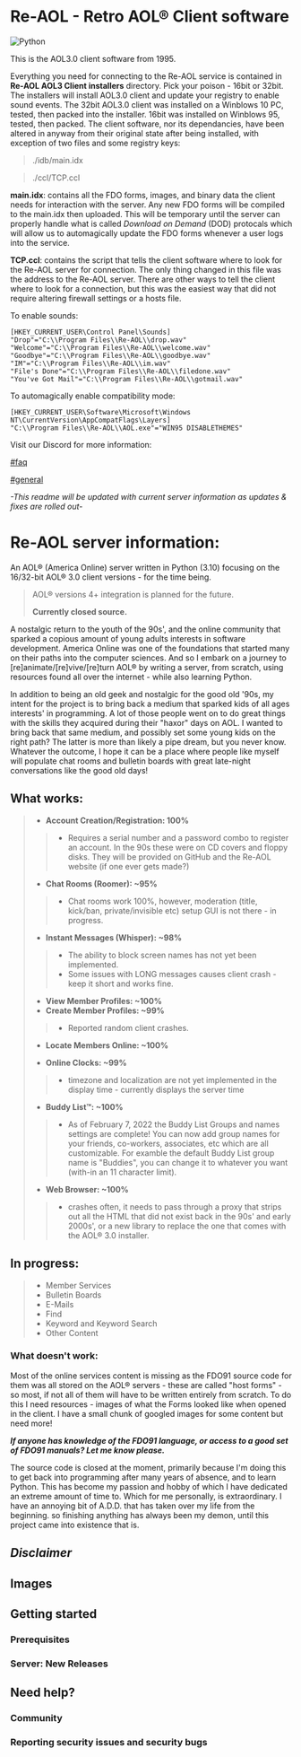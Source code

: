 # Re-AOL - Retro AOL® Client software
![Python](https://img.shields.io/badge/Python-3.10-green?style=flat-square&logo=appveyor)

This is the AOL3.0 client software from 1995.

Everything you need for connecting to the Re-AOL service is contained in **Re-AOL AOL3 Client installers** directory. Pick your poison - 16bit or 32bit. The installers will install AOL3.0 client and update your registry to enable sound events. The 32bit AOL3.0 client was installed on a Winblows 10 PC, tested, then packed into the installer. 16bit was installed on Winblows 95, tested, then packed. The client software, nor its dependancies, have been altered in anyway from their original state after being installed, with exception of two files and some registry keys:

>./idb/main.idx

>./ccl/TCP.ccl

**main.idx**: contains all the FDO forms, images, and binary data the client needs for interaction with the server. Any new FDO forms will be compiled to the main.idx then uploaded. This will be temporary until the server can properly handle what is called *Download on Demand* (DOD) protocals which will allow us to automagically update the FDO forms whenever a user logs into the service.

**TCP.ccl**: contains the script that tells the client software where to look for the Re-AOL server for connection. The only thing changed in this file was the address to the Re-AOL server. There are other ways to tell the client where to look for a connection, but this was the easiest way that did not require altering firewall settings or a hosts file.

To enable sounds:
```
[HKEY_CURRENT_USER\Control Panel\Sounds]
"Drop"="C:\\Program Files\\Re-AOL\\drop.wav"
"Welcome"="C:\\Program Files\\Re-AOL\\welcome.wav"
"Goodbye"="C:\\Program Files\\Re-AOL\\goodbye.wav"
"IM"="C:\\Program Files\\Re-AOL\\im.wav"
"File's Done"="C:\\Program Files\\Re-AOL\\filedone.wav"
"You've Got Mail"="C:\\Program Files\\Re-AOL\\gotmail.wav"
```

To automagically enable compatibility mode:
```
[HKEY_CURRENT_USER\Software\Microsoft\Windows NT\CurrentVersion\AppCompatFlags\Layers]
"C:\\Program Files\\Re-AOL\\AOL.exe"="WIN95 DISABLETHEMES"
```


Visit our Discord for more information:

[#faq](https://discord.com/channels/978741297865175081/979473341322788914)

[#general](https://discord.com/channels/978741297865175081/978741297865175085)

*-This readme will be updated with current server information as updates & fixes are rolled out-*



# Re-AOL server information:
An AOL® (America Online) server written in Python (3.10) focusing on the 16/32-bit AOL® 3.0 client versions - for the time being.
> AOL® versions 4+ integration is planned for the future.
>
> **Currently closed source.**

A nostalgic return to the youth of the 90s', and the online community that sparked a copious amount of young adults interests in software development. America Online was one of the foundations that started many on their paths into the computer sciences.
And so I embark on a journey to [re]animate/[re]vive/[re]turn AOL® by writing a server, from scratch, using resources found all over the internet - while also learning Python.

In addition to being an old geek and nostalgic for the good old '90s, my intent for the project is to bring back a medium that sparked kids of all ages interests' in programming. A lot of those people went on to do great things with the skills they acquired during their "haxor" days on AOL.
I wanted to bring back that same medium, and possibly set some young kids on the right path? The latter is more than likely a pipe dream, but you never know.
Whatever the outcome, I hope it can be a place where people like myself will populate chat rooms and bulletin boards with great late-night conversations like the good old days!

## What works:

>- **Account Creation/Registration: 100%**
>>  - Requires a serial number and a password combo to register an account. In the 90s these were on CD covers and floppy disks. They will be provided on GitHub and the Re-AOL website (if one ever gets made?)
>- **Chat Rooms (Roomer): ~95%**
>> - Chat rooms work 100%, however, moderation (title, kick/ban, private/invisible etc) setup GUI is not there - in progress.
>
>- **Instant Messages (Whisper): ~98%**
>> - The ability to block screen names has not yet been implemented.
>> - Some issues with LONG messages causes client crash - keep it short and works fine.
>
>- **View Member Profiles: ~100%**
>- **Create Member Profiles: ~99%**
>> - Reported random client crashes.
>
>- **Locate Members Online: ~100%**
>
>- **Online Clocks: ~99%**
>>  - timezone and localization are not yet implemented in the display time - currently displays the server time
>- **Buddy List™: ~100%**
>>  - As of February 7, 2022 the Buddy List Groups and names settings are complete! You can now add group names for your friends, co-workers, associates, etc which are all customizable. For examble the default Buddy List group name is "Buddies", you can change it to whatever you want (with-in an 11 character limit).
>- **Web Browser: ~100%**
>>  - crashes often, it needs to pass through a proxy that strips out all the HTML that did not exist back in the 90s' and early 2000s', or a new library to replace the one that comes with the AOL® 3.0 installer.

## In progress:

>- Member Services
>- Bulletin Boards
>- E-Mails
>- Find
>- Keyword and Keyword Search
>- Other Content

### What doesn't work:

Most of the online services content is missing as the FDO91 source code for them was all stored on the AOL® servers - these are called "host forms" - so most, if not all of them will have to be written entirely from scratch. To do this I need resources - images of what the Forms looked like when opened in the client.
I have a small chunk of googled images for some content but need more!

***If anyone has knowledge of the FDO91 language, or access to a good set of FDO91 manuals? Let me know please.***

The source code is closed at the moment, primarily because I'm doing this to get back into programming after many years of absence, and to learn Python. This has become my passion and hobby of which I have dedicated an extreme amount of time to. Which for me personally, is extraordinary. I have an annoying bit of A.D.D. that has taken over my life from the beginning. so finishing anything has always been my demon, until this project came into existence that is.

## _Disclaimer_


## Images


## Getting started


### Prerequisites


### Server: New Releases


## Need help?


### Community


### Reporting security issues and security bugs
